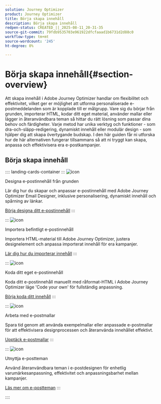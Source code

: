 ```yaml
---
solution: Journey Optimizer
product: Journey Optimizer
title: Börja skapa innehåll
description: Börja skapa innehåll
redpen-status: CREATED_||_2025-08-11_20-31-35
source-git-commit: 79fdb9535703e961922dfcfaaad1b6731d2d88c0
workflow-type: tm+mt
source-wordcount: '245'
ht-degree: 0%

---
```



# Börja skapa innehåll{#section-overview}

Att skapa innehåll i Adobe Journey Optimizer handlar om flexibilitet och effektivitet, vilket ger er möjlighet att utforma personaliserade e-postmeddelanden som är kopplade till er målgrupp. Vare sig du börjar från grunden, importerar HTML, kodar ditt eget material, använder mallar eller lägger in återanvändbara teman så hittar du rätt lösning som passar dina behov och färdigheter. Varje metod har unika verktyg och funktioner - som dra-och-släpp-redigering, dynamiskt innehåll eller modulär design - som hjälper dig att skapa övertygande budskap. I den här guiden får ni utforska hur de här alternativen fungerar tillsammans så att ni tryggt kan skapa, anpassa och effektivisera era e-postkampanjer.

## Börja skapa innehåll

:::: landing-cards-container
:::
![icon](https://cdn.experienceleague.adobe.com/icons/circle-play.svg)

Designa e-postinnehåll från grunden

Lär dig hur du skapar och anpassar e-postinnehåll med Adobe Journey Optimizer Email Designer, inklusive personalisering, dynamiskt innehåll och spårning av länkar.

[Börja designa ditt e-postinnehåll](../using/email/content-from-scratch.md)
:::

:::
![icon](https://cdn.experienceleague.adobe.com/icons/list-check.svg)

Importera befintligt e-postinnehåll

Importera HTML-material till Adobe Journey Optimizer, justera designelement och anpassa importerat innehåll för era kampanjer.

[Lär dig hur du importerar innehåll](../using/email/existing-content.md)
:::

:::
![icon](https://cdn.experienceleague.adobe.com/icons/code-branch.svg)

Koda ditt eget e-postinnehåll

Koda ditt e-postinnehåll manuellt med råformat-HTML i Adobe Journey Optimizer läge &#39;Code your own&#39; för fullständig anpassning.

[Börja koda ditt innehåll](../using/email/code-content.md)
:::

:::
![icon](https://cdn.experienceleague.adobe.com/icons/puzzle-piece.svg)

Arbeta med e-postmallar

Spara tid genom att använda exempelmallar eller anpassade e-postmallar för att effektivisera designprocessen och återanvända innehållet effektivt.

[Upptäck e-postmallar](../using/email/use-email-templates.md)
:::

:::
![icon](https://cdn.experienceleague.adobe.com/icons/gear.svg)

Utnyttja e-postteman

Använd återanvändbara teman i e-postdesignen för enhetlig varumärkesanpassning, effektivitet och anpassningsbarhet mellan kampanjer.

[Läs mer om e-postteman](../using/email/apply-email-themes.md)
:::

::::
